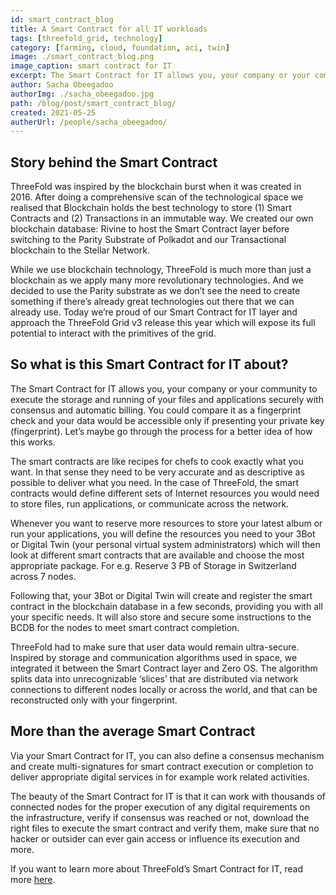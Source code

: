 ```yaml
---
id: smart_contract_blog
title: A Smart Contract for all IT workloads
tags: [threefold_grid, technology]
category: [farming, cloud, foundation, aci, twin]
image: ./smart_contract_blog.png
image_caption: smart contract for IT
excerpt: The Smart Contract for IT allows you, your company or your community to execute the storage and running of your files and applications securely with consensus and automatic billing.
author: Sacha Obeegadoo
authorImg: ./sacha_obeegadoo.jpg
path: /blog/post/smart_contract_blog/
created: 2021-05-25
autherUrl: /people/sacha_obeegadoo/
---
```


## Story behind the Smart Contract

ThreeFold was inspired by the blockchain burst when it was created in 2016. After doing a comprehensive scan of the technological space we realised that Blockchain holds the best technology to store (1) Smart Contracts and (2) Transactions in an immutable way. We created our own blockchain database: Rivine to host the Smart Contract layer before switching to the Parity Substrate of Polkadot and our Transactional blockchain to the Stellar Network.

While we use blockchain technology, ThreeFold is much more than just a blockchain as we apply many more revolutionary technologies. And we decided to use the Parity substrate as we don’t see the need to create something if there’s already great technologies out there that we can already use. Today we’re proud of our Smart Contract for IT layer and approach the ThreeFold Grid v3 release this year which will expose its full potential to interact with the primitives of the grid.

## So what is this Smart Contract for IT about?

The Smart Contract for IT allows you, your company or your community to execute the storage and running of your files and applications securely with consensus and automatic billing. You could compare it as a fingerprint check and your data would be accessible only if presenting your private key (fingerprint). Let’s maybe go through the process for a better idea of how this works.

The smart contracts are like recipes for chefs to cook exactly what you want. In that sense they need to be very accurate and as descriptive as possible to deliver what you need. In the case of ThreeFold, the smart contracts would define different sets of Internet resources you would need to store files, run applications, or communicate across the network.

Whenever you want to reserve more resources to store your latest album or run your applications, you will define the resources you need to your 3Bot or Digital Twin (your personal virtual system administrators) which will then look at different smart contracts that are available and choose the most appropriate package. For e.g. Reserve 3 PB of Storage in Switzerland across 7 nodes. 

Following that, your 3Bot or Digital Twin will create and register the smart contract in the blockchain database in a few seconds, providing you with all your specific needs. It will also store and secure some instructions to the BCDB for the nodes to meet smart contract completion. 

ThreeFold  had to make sure that user data would remain ultra-secure. Inspired by storage and communication algorithms used in space, we integrated it between the Smart Contract layer and Zero OS. The algorithm splits data into unrecognizable ‘slices’ that are distributed via network connections to different nodes locally or across the world, and that can be reconstructed only with your fingerprint. 

## More than the average Smart Contract

Via your Smart Contract for IT, you can also define a consensus mechanism and create multi-signatures for smart contract execution or completion to deliver appropriate digital services in for example work related activities. 

The beauty of the Smart Contract for IT is that it can work with thousands of connected nodes for the proper execution of any digital requirements on the infrastructure, verify if consensus was reached or not, download the right files to execute the smart contract and verify them, make sure that no hacker or outsider can ever gain access or influence its execution and more. 

If you want to learn more about ThreeFold’s Smart Contract for IT, read more [here](https://info.threefold.io/#/internet4__smartcontract_it).
